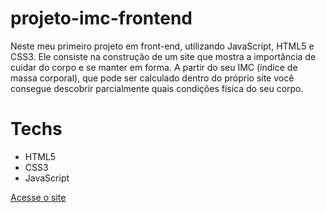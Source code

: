 # projeto-imc-frontend
 
Neste meu primeiro projeto em front-end, utilizando JavaScript, HTML5 e CSS3. Ele consiste na construção de um site que mostra a importância de cuidar do corpo e se manter em forma. A partir do seu IMC (índice de massa corporal), que pode ser calculado dentro do próprio site você consegue descobrir parcialmente quais condiçôes física do seu corpo.

# Techs
 - HTML5
 - CSS3
 - JavaScript
 
<a href="https://henriquecorsi.github.io/projeto-imc-frontend/" target="_blank">Acesse o site</a>
